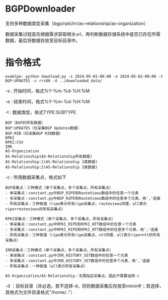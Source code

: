 # BGPDownloader
支持多种数据类型采集（bgp/rpki/irr/as-relationship/as-organization）

数据采集过程首先根据需求获取相关url，再判断数据存储系统中是否已存在所需数据，最后将数据存放至目标目录中。

# 指令格式
```
examlpe: python download.py -s 2024-05-01-00:00 -e 2024-05-02-00:00 -t BGP:UPDATES -c rrc00 -d ../downloaded_data/
```
-s : 开始时间，格式%Y-%m-%d-%H:%M

-e : 结束时间，格式%Y-%m-%d-%H:%M

-t : 数据类型，格式TYPE:SUBTYPE
```
BGP（BGP的所有数据）
BGP:UPDATES（仅采集BGP Updates数据）
BGP:RIB（仅采集BGP RIB数据）
RPKI
RPKI:CSV
IRR
AS-Organization
AS-Relationship(AS-Relationship所有数据)
AS-Relationship:1(AS-Relationship 1类数据)
AS-Relationship:2(AS-Relationship 2类数据)
```

-c : 所用数据采集点，格式如下
```
BGP采集点：三种模式（单个采集点，多个采集点，所有采集点）
- 单采集点：constant.py中BGP_RIPE和RouteViews数组中的任意一个元素
- 多采集点：constant.py中BGP_RIPE和RouteViews数组中的任意多个元素，用','连接
- 所有采集点：三种取值（ripe表示所有ripe采集点，routeviews同理，all表示ripe+routeviews的所有采集点）
        
RPKI采集点：三种模式（单个采集点，多个采集点，所有采集点）
- 单采集点：constant.py中RPKI_RIPE和RPKI_NTT数组中的任意一个元素
- 多采集点：constant.py中RPKI_RIPE和RPKI_NTT数组中的任意多个元素，用','连接
- 所有采集点：三种取值（ripe表示所有ripe采集点，ntt同理，all表示ripe+ntt的所有采集点）

IRR采集点：三种模式（单个采集点，多个采集点，所有采集点）
- 单采集点：constant.py中IRR_HISTORY_SET数组中的任意一个元素
- 多采集点：constant.py中IRR_HISTORY_SET数组中的任意多个元素，用','连接
- 所有采集点：一种取值（all表示所有采集点）

AS-Organization/AS-Relationship：无需指定采集点，因此不需要选择-c
``` 


-d ：目标目录（非必选，若不选择-d，则将数据采集后存放至minio中；若选择，其格式为文件目录格式"/home/.."）
